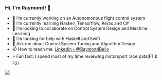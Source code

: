 ### Hi, I'm Raymond! 👋

- 🔭 I’m currently working on an Autonomonous flight control system 
- 🌱 I’m currently learning Haskell, Tensorflow, Keras and C#
- 👯 I’m looking to collaborate on Control System Design and Machine Learning
- 🤔 I’m looking for help with Haskell and Swift
- 💬 Ask me about Control System Tuning and Algorithm Design 
- 📫 How to reach me:  [LinkedIn - @RaymondBello](https://www.linkedin.com/in/raymond-b-488916189/) 
- ⚡ Fun fact: I spend most of my time reviewing motorsport race data(F1 & F2)

<img src="https://github-readme-stats.vercel.app/api?username=RaymondBello&&show_icons=true&title_color=ffffff&icon_color=bb2acf&text_color=daf7dc&bg_color=191919">
